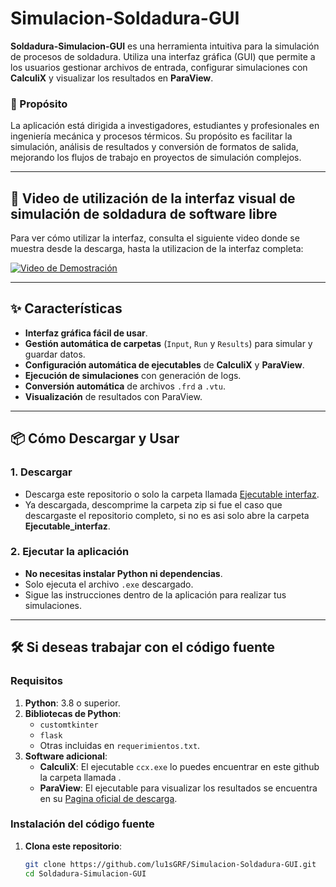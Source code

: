 # Simulacion-Soldadura-GUI

**Soldadura-Simulacion-GUI** es una herramienta intuitiva para la simulación de procesos de soldadura. Utiliza una interfaz gráfica (GUI) que permite a los usuarios gestionar archivos de entrada, configurar simulaciones con **CalculiX** y visualizar los resultados en **ParaView**.

### 🎯 Propósito
La aplicación está dirigida a investigadores, estudiantes y profesionales en ingeniería mecánica y procesos térmicos. Su propósito es facilitar la simulación, análisis de resultados y conversión de formatos de salida, mejorando los flujos de trabajo en proyectos de simulación complejos.

---

## 🎥 Video de utilización de la interfaz visual de simulación de soldadura de software libre

Para ver cómo utilizar la interfaz, consulta el siguiente video donde se muestra desde la descarga, hasta la utilizacion de la interfaz completa:

[![Video de Demostración](https://img.youtube.com/vi/i02AnA2SZ4Y/maxresdefault.jpg)](https://www.youtube.com/watch?v=i02AnA2SZ4Y)

---

## ✨ Características

- **Interfaz gráfica fácil de usar**.
- **Gestión automática de carpetas** (`Input`, `Run` y `Results`) para simular y guardar datos.
- **Configuración automática de ejecutables** de **CalculiX** y **ParaView**.
- **Ejecución de simulaciones** con generación de logs.
- **Conversión automática** de archivos `.frd` a `.vtu`.
- **Visualización** de resultados con ParaView.

---

## 📦 Cómo Descargar y Usar

### 1. Descargar
- Descarga este repositorio o solo la carpeta llamada [Ejecutable interfaz](https://github.com/lu1sGRF/Simulacion-Soldadura-GUI/tree/main/Ejecutable_intefaz).
- Ya descargada, descomprime la carpeta zip si fue el caso que descargaste el repositorio completo, si no es asi solo abre la carpeta **Ejecutable_interfaz**.

### 2. Ejecutar la aplicación
- **No necesitas instalar Python ni dependencias**.
- Solo ejecuta el archivo `.exe` descargado.
- Sigue las instrucciones dentro de la aplicación para realizar tus simulaciones.

---

## 🛠️ Si deseas trabajar con el código fuente

### Requisitos
1. **Python**: 3.8 o superior.
2. **Bibliotecas de Python**:
   - `customtkinter`
   - `flask`
   - Otras incluidas en `requerimientos.txt`.
3. **Software adicional**:
   - **CalculiX**: El ejecutable `ccx.exe` lo puedes encuentrar en este github la carpeta llamada .
   - **ParaView**: El ejecutable para visualizar los resultados se encuentra en su [Pagina oficial de descarga](https://www.paraview.org/download/).

### Instalación del código fuente
1. **Clona este repositorio**:
   ```bash
   git clone https://github.com/lu1sGRF/Simulacion-Soldadura-GUI.git
   cd Soldadura-Simulacion-GUI
